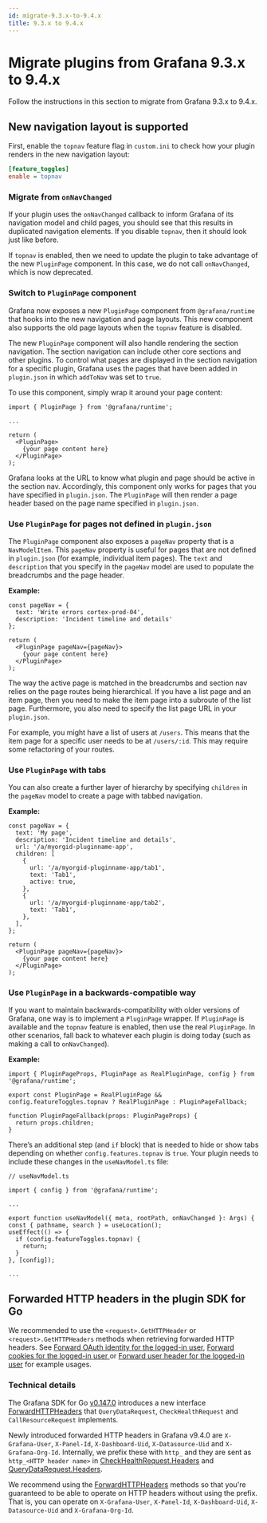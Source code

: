 ```yaml
---
id: migrate-9.3.x-to-9.4.x
title: 9.3.x to 9.4.x
---
```


# Migrate plugins from Grafana 9.3.x to 9.4.x

Follow the instructions in this section to migrate from Grafana 9.3.x to 9.4.x.

## New navigation layout is supported

First, enable the `topnav` feature flag in `custom.ini` to check how your plugin renders in the new navigation layout:

```ini
[feature_toggles]
enable = topnav
```

### Migrate from `onNavChanged`

If your plugin uses the `onNavChanged` callback to inform Grafana of its navigation model and child pages, you should see that this results in duplicated navigation elements. If you disable `topnav`, then it should look just like before.

If `topnav` is enabled, then we need to update the plugin to take advantage of the new `PluginPage` component. In this case, we do not call `onNavChanged`, which is now deprecated.

### Switch to `PluginPage` component

Grafana now exposes a new `PluginPage` component from `@grafana/runtime` that hooks into the new navigation and page layouts. This new component also supports the old page layouts when the `topnav` feature is disabled.

The new `PluginPage` component will also handle rendering the section navigation. The section navigation can include other core sections and other plugins. To control what pages are displayed in the section navigation for a specific plugin, Grafana uses the pages that have been added in `plugin.json` in which `addToNav` was set to `true`.

To use this component, simply wrap it around your page content:

```tsx
import { PluginPage } from '@grafana/runtime';

...

return (
  <PluginPage>
    {your page content here}
  </PluginPage>
);
```

Grafana looks at the URL to know what plugin and page should be active in the section nav. Accordingly, this component only works for pages that you have specified in `plugin.json`. The `PluginPage` will then render a page header based on the page name specified in `plugin.json`.

### Use `PluginPage` for pages not defined in `plugin.json`

The `PluginPage` component also exposes a `pageNav` property that is a `NavModelItem`. This `pageNav` property is useful for pages that are not defined in `plugin.json` (for example, individual item pages). The `text` and `description` that you specify in the `pageNav` model are used to populate the breadcrumbs and the page header.

**Example:**

```tsx
const pageNav = {
  text: 'Write errors cortex-prod-04',
  description: 'Incident timeline and details'
};

return (
  <PluginPage pageNav={pageNav}>
    {your page content here}
  </PluginPage>
);
```

The way the active page is matched in the breadcrumbs and section nav relies on the page routes being hierarchical. If you have a list page and an item page, then you need to make the item page into a subroute of the list page. Furthermore, you also need to specify the list page URL in your `plugin.json`.

For example, you might have a list of users at `/users`. This means that the item page for a specific user needs to be at `/users/:id`. This may require some refactoring of your routes.

### Use `PluginPage` with tabs

You can also create a further layer of hierarchy by specifying `children` in the `pageNav` model to create a page with tabbed navigation.

**Example:**

```tsx
const pageNav = {
  text: 'My page',
  description: 'Incident timeline and details',
  url: '/a/myorgid-pluginname-app',
  children: [
    {
      url: '/a/myorgid-pluginname-app/tab1',
      text: 'Tab1',
      active: true,
    },
    {
      url: '/a/myorgid-pluginname-app/tab2',
      text: 'Tab1',
    },
  ],
};

return (
  <PluginPage pageNav={pageNav}>
    {your page content here}
  </PluginPage>
);
```

### Use `PluginPage` in a backwards-compatible way

If you want to maintain backwards-compatibility with older versions of Grafana, one way is to implement a `PluginPage` wrapper. If `PluginPage` is available and the `topnav` feature is enabled, then use the real `PluginPage`. In other scenarios, fall back to whatever each plugin is doing today (such as making a call to `onNavChanged`).

**Example:**

```tsx
import { PluginPageProps, PluginPage as RealPluginPage, config } from '@grafana/runtime';

export const PluginPage = RealPluginPage && config.featureToggles.topnav ? RealPluginPage : PluginPageFallback;

function PluginPageFallback(props: PluginPageProps) {
  return props.children;
}
```

There’s an additional step (and `if` block) that is needed to hide or show tabs depending on whether `config.features.topnav` is `true`. Your plugin needs to include these changes in the `useNavModel.ts` file:

```tsx
// useNavModel.ts

import { config } from '@grafana/runtime';

...

export function useNavModel({ meta, rootPath, onNavChanged }: Args) {
const { pathname, search } = useLocation();
useEffect(() => {
  if (config.featureToggles.topnav) {
    return;
  }
}, [config]);

...
```

## Forwarded HTTP headers in the plugin SDK for Go

We recommended to use the `<request>.GetHTTPHeader` or `<request>.GetHTTPHeaders` methods when retrieving forwarded HTTP headers. See [Forward OAuth identity for the logged-in user](https://grafana.com/docs/grafana/latest/developers/plugins/create-a-grafana-plugin/extend-a-plugin/add-authentication-for-data-source-plugins.md#forward-oauth-identity-for-the-logged-in-user), [Forward cookies for the logged-in user
](https://grafana.com/docs/grafana/latest/developers/plugins/create-a-grafana-plugin/extend-a-plugin/add-authentication-for-data-source-plugins.md#forward-user-header-for-the-logged-in-user) or [Forward user header for the logged-in user](https://grafana.com/docs/grafana/latest/developers/plugins/create-a-grafana-plugin/extend-a-plugin/add-authentication-for-data-source-plugins.md#forward-user-header-for-the-logged-in-user) for example usages.

### Technical details

The Grafana SDK for Go [v0.147.0](https://github.com/grafana/grafana-plugin-sdk-go/releases/tag/v0.147.0) introduces a new interface [ForwardHTTPHeaders](https://pkg.go.dev/github.com/grafana/grafana-plugin-sdk-go@v0.147.0/backend#ForwardHTTPHeaders) that `QueryDataRequest`, `CheckHealthRequest` and `CallResourceRequest` implements.

Newly introduced forwarded HTTP headers in Grafana v9.4.0 are `X-Grafana-User`, `X-Panel-Id`, `X-Dashboard-Uid`, `X-Datasource-Uid` and `X-Grafana-Org-Id`. Internally, we prefix these with `http_` and they are sent as `http_<HTTP header name>` in [CheckHealthRequest.Headers](https://pkg.go.dev/github.com/grafana/grafana-plugin-sdk-go@v0.147.0/backend#CheckHealthRequest) and [QueryDataRequest.Headers](https://pkg.go.dev/github.com/grafana/grafana-plugin-sdk-go@v0.147.0/backend#QueryDataRequest).

We recommend using the [ForwardHTTPHeaders](https://pkg.go.dev/github.com/grafana/grafana-plugin-sdk-go@v0.147.0/backend#ForwardHTTPHeaders) methods so that you're guaranteed to be able to operate on HTTP headers without using the prefix. That is, you can operate on `X-Grafana-User`, `X-Panel-Id`, `X-Dashboard-Uid`, `X-Datasource-Uid` and `X-Grafana-Org-Id`.
